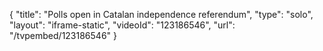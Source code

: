 {
    "title": "Polls open in Catalan independence referendum",
    "type": "solo",
    "layout": "iframe-static",
    "videoId": "123186546",
    "url": "\/tvpembed\/123186546"
}